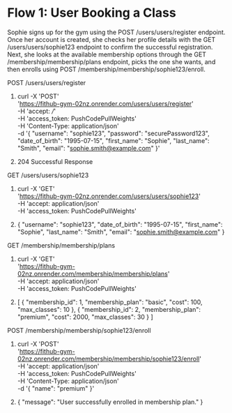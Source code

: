# Flow 1: User Booking a Class
Sophie signs up for the gym using the POST /users/users/register endpoint. Once her account is created, she checks her profile details with the GET /users/users/sophie123 endpoint to confirm the successful registration. Next, she looks at the available membership options through the GET /membership/membership/plans endpoint, picks the one she wants, and then enrolls using POST /membership/membership/sophie123/enroll. 

POST /users/users/register

1. curl -X 'POST' \
  'https://fithub-gym-02nz.onrender.com/users/users/register' \
  -H 'accept: */*' \
  -H 'access_token: PushCodePullWeights' \
  -H 'Content-Type: application/json' \
  -d '{
  "username": "sophie123",
  "password": "securePassword123",
  "date_of_birth": "1995-07-15",
  "first_name": "Sophie",
  "last_name": "Smith",
  "email": "sophie.smith@example.com"
}'

2. 204 Successful Response

GET /users/users/sophie123

1. curl -X 'GET' \
  'https://fithub-gym-02nz.onrender.com/users/users/sophie123' \
  -H 'accept: application/json' \
  -H 'access_token: PushCodePullWeights'

2. {
  "username": "sophie123",
  "date_of_birth": "1995-07-15",
  "first_name": "Sophie",
  "last_name": "Smith",
  "email": "sophie.smith@example.com"
}

GET /membership/membership/plans

1. curl -X 'GET' \
  'https://fithub-gym-02nz.onrender.com/membership/membership/plans' \
  -H 'accept: application/json' \
  -H 'access_token: PushCodePullWeights'

2. [
  {
    "membership_id": 1,
    "membership_plan": "basic",
    "cost": 100,
    "max_classes": 10
  },
  {
    "membership_id": 2,
    "membership_plan": "premium",
    "cost": 2000,
    "max_classes": 30
  }
]

POST /membership/membership/sophie123/enroll

1. curl -X 'POST' \
  'https://fithub-gym-02nz.onrender.com/membership/membership/sophie123/enroll' \
  -H 'accept: application/json' \
  -H 'access_token: PushCodePullWeights' \
  -H 'Content-Type: application/json' \
  -d '{
  "name": "premium"
}'

2. {
  "message": "User successfully enrolled in membership plan."
}
